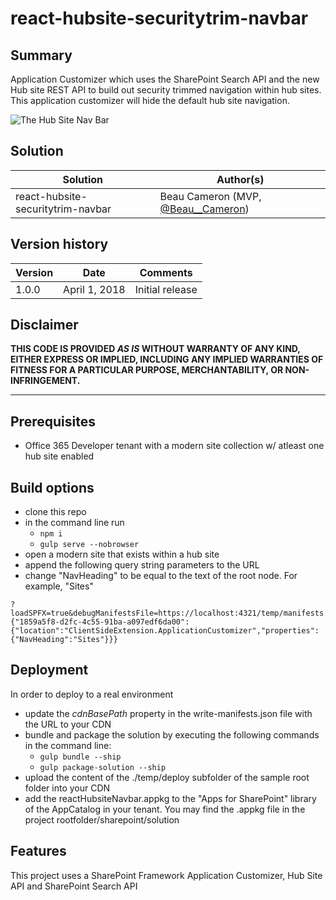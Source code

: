 # react-hubsite-securitytrim-navbar

## Summary

Application Customizer which uses the SharePoint Search API and the new Hub site REST API to build out security trimmed navigation within hub sites. This application customizer will hide the default hub site navigation.

![The Hub Site Nav Bar](https://www.aerieconsulting.com/hs-fs/hubfs/HubNavSite.png?t=1522675516566&width=2924&height=1349&name=HubNavSite.png)

## Solution

Solution|Author(s)
--------|---------
react-hubsite-securitytrim-navbar|Beau Cameron (MVP, [@Beau__Cameron](https://twitter.com/Beau__Cameron))

## Version history

Version|Date|Comments
-------|----|--------
1.0.0|April 1, 2018|Initial release

## Disclaimer

**THIS CODE IS PROVIDED *AS IS* WITHOUT WARRANTY OF ANY KIND, EITHER EXPRESS OR IMPLIED, INCLUDING ANY IMPLIED WARRANTIES OF FITNESS FOR A PARTICULAR PURPOSE, MERCHANTABILITY, OR NON-INFRINGEMENT.**

---

## Prerequisites

* Office 365 Developer tenant with a modern site collection w/ atleast one hub site enabled

## Build options

* clone this repo
* in the command line run
  * `npm i`
  * `gulp serve --nobrowser`
* open a modern site that exists within a hub site
* append the following query string parameters to the URL
* change "NavHeading" to be equal to the text of the root node. For example, "Sites"

```text
?loadSPFX=true&debugManifestsFile=https://localhost:4321/temp/manifests.js&customActions={"1859a5f8-d2fc-4c55-91ba-a097edf6da00":{"location":"ClientSideExtension.ApplicationCustomizer","properties":{"NavHeading":"Sites"}}}
```
 
## Deployment

In order to deploy to a real environment
* update the _cdnBasePath_ property in the write-manifests.json file with the URL to your CDN
* bundle and package the solution by executing the following commands in the command line:
  * `gulp bundle --ship`
  * `gulp package-solution --ship`
* upload the content of the ./temp/deploy subfolder of the sample root folder into your CDN
* add the reactHubsiteNavbar.appkg to the "Apps for SharePoint" library of the AppCatalog in your tenant. You may find the .appkg file in the project rootfolder/sharepoint/solution 

## Features

This project uses a SharePoint Framework Application Customizer, Hub Site API and SharePoint Search API
